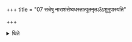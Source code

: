 +++
title = "07 सन्नेषु नाराशंसेष्वधस्तात्पूतनृतॐऽशुमुपास्यति"

+++

<details><summary>थिते</summary>

7. after the Nārāśaṁsas are kept, the Adhvaryu inserts a Soma stalk below the Pūtabhr̥t with gandharvāpsaraso mādayantām; 
</details>
